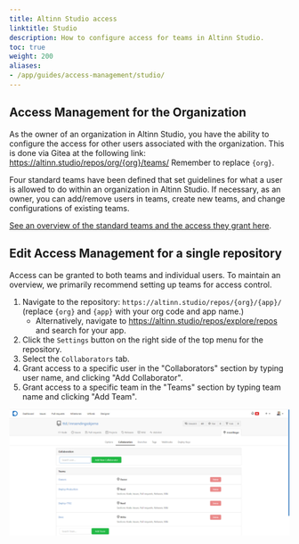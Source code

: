 ```yaml
---
title: Altinn Studio access
linktitle: Studio
description: How to configure access for teams in Altinn Studio.
toc: true
weight: 200
aliases: 
- /app/guides/access-management/studio/
---
```


## Access Management for the Organization

As the owner of an organization in Altinn Studio, you have the ability to configure the access for other users
associated with the organization. This is done via Gitea at the following link:
https://altinn.studio/repos/org/{org}/teams/ Remember to replace `{org}`.

Four standard teams have been defined that set guidelines for what a user is allowed to do within an organization in
Altinn Studio. If necessary, as an owner, you can add/remove users in teams, create new teams, and change configurations
of existing teams.

[See an overview of the standard teams and the access they grant here](../../../reference/access-management/studio/).




## Edit Access Management for a single repository
Access can be granted to both teams and
individual users. To maintain an overview, we primarily recommend setting up teams for access control. 

1. Navigate to the repository: `https://altinn.studio/repos/{org}/{app}/` (replace `{org}` and `{app}` with your org code and app name.)
    - Alternatively, navigate to https://altinn.studio/repos/explore/repos and search for your app.
2. Click the `Settings` button on the right side of the top menu for the repository.
3. Select the `Collaborators` tab.
4. Grant access to a specific user in the "Collaborators" section by typing user name, and clicking "Add Collaborator". 
5. Grant access to a specific team in the "Teams" section by typing team name and clicking "Add Team". 


![Manage access on repository](access-management-repository.png "Managing access to an individual repository")
